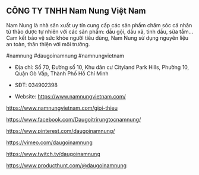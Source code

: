 ## CÔNG TY TNHH Nam Nung Việt Nam

Nam Nung là nhà sản xuất uy tín cung cấp các sản phẩm chăm sóc cá nhân từ thảo dược tự nhiên với các sản phẩm: dầu gội, dầu xả, tinh dầu, sữa tắm... Cam kết bảo vệ sức khỏe người tiêu dùng, Nam Nung sử dụng nguyên liệu an toàn, thân thiện với môi trường.

#namnung #daugoinamnung #namnungvietnam

- Địa chỉ: Số 70, Đường số 10, Khu dân cư Cityland Park Hills, Phường 10, Quận Gò Vấp, Thành Phố Hồ Chí Minh

- SĐT: 034902398

- Website: https://www.namnungvietnam.com/

https://www.namnungvietnam.com/gioi-thieu

https://www.facebook.com/Daugoitrirungtocnamnung/

https://www.pinterest.com/daugoinamnung/

https://vimeo.com/daugoinamnung

https://www.twitch.tv/daugoinamnung

https://www.producthunt.com/@daugoinamnung
